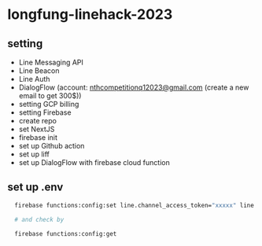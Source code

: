 # longfung-linehack-2023

## setting

- Line Messaging API
- Line Beacon
- Line Auth
- DialogFlow (account: nthcompetitionq12023@gmail.com (create a new email to get 300$))
- setting GCP billing
- setting Firebase
- create repo
- set NextJS
- firebase init
- set up Github action
- set up liff
- set up DialogFlow with firebase cloud function

## set up .env

```sh
  firebase functions:config:set line.channel_access_token="xxxxx" line.channel_secret="xxxxx" dialogflow.agent_id="xxxxx"

  # and check by

  firebase functions:config:get
```
